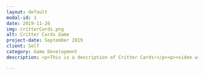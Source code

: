 ```yaml
---
layout: default
modal-id: 1
date: 2019-11-26
img: critterCards.png
alt: Critter Cards Game
project-date: September 2019
client: Self
category: Game Development
description: <p>This is a description of Critter Cards!</p><p><video width="710" height="500" controls><source src="img/portfolio/critterCards/critterCardsDemoLQ.mp4" type="video/mp4"></video>>/p>

---
```


